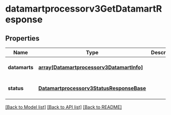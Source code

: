 # datamartprocessorv3GetDatamartResponse

## Properties
Name | Type | Description | Notes
------------ | ------------- | ------------- | -------------
**datamarts** | [**array[Datamartprocessorv3DatamartInfo]**](Datamartprocessorv3DatamartInfo.md) |  | [optional] [default to null]
**status** | [**Datamartprocessorv3StatusResponseBase**](Datamartprocessorv3StatusResponseBase.md) |  | [optional] [default to null]

[[Back to Model list]](../README.md#documentation-for-models) [[Back to API list]](../README.md#documentation-for-api-endpoints) [[Back to README]](../README.md)


